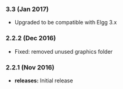 ### 3.3 (Jan 2017)

* Upgraded to be compatible with Elgg 3.x

### 2.2.2 (Dec 2016)

* Fixed: removed unused graphics folder

### 2.2.1 (Nov 2016)

* **releases:** Initial release
